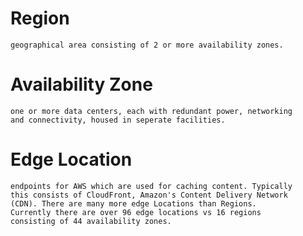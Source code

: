 
Region
======
	geographical area consisting of 2 or more availability zones.

Availability Zone
======	
	one or more data centers, each with redundant power, networking
	and connectivity, housed in seperate facilities.

Edge Location
======
	endpoints for AWS which are used for caching content. Typically
	this consists of CloudFront, Amazon's Content Delivery Network 
	(CDN). There are many more edge Locations than Regions. 
	Currently there are over 96 edge locations vs 16 regions 
	consisting of 44 availability zones.

